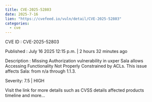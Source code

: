 ```yaml
--- 
title: CVE-2025-52803
date: 2025-7-16
lien: "https://cvefeed.io/vuln/detail/CVE-2025-52803"
categories:
  - cve
---
```


CVE ID : CVE-2025-52803

Published :  July 16
2025
12:15 p.m. | 2 hours
32 minutes ago

Description : Missing Authorization vulnerability in uxper Sala allows Accessing Functionality Not Properly Constrained by ACLs. This issue affects Sala: from n/a through 1.1.3.

Severity: 7.5 | HIGH

Visit the link for more details
such as CVSS details
affected products
timeline
and more...
